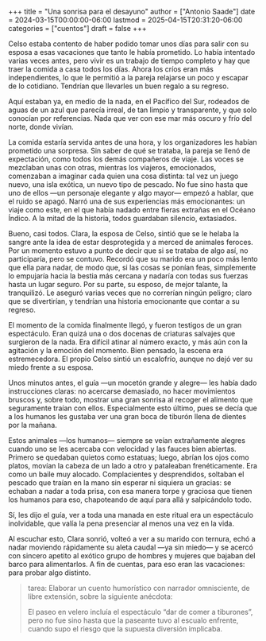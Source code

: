 +++
title = "Una sonrisa para el desayuno"
author = ["Antonio Saade"]
date = 2024-03-15T00:00:00-06:00
lastmod = 2025-04-15T20:31:20-06:00
categories = ["cuentos"]
draft = false
+++

Celso estaba contento de haber podido tomar unos días para salir con su esposa a esas vacaciones que tanto le había prometido. Lo había intentado varias veces antes, pero vivir es un trabajo de tiempo completo y hay que traer la comida a casa todos los días. Ahora los críos eran más independientes, lo que le permitió a la pareja relajarse un poco y escapar de lo cotidiano. Tendrían que llevarles un buen regalo a su regreso.

Aquí estaban ya, en medio de la nada, en el Pacífico del Sur, rodeados de aguas de un azul que parecía irreal, de tan limpio y transparente, y que solo conocían por referencias. Nada que ver con ese mar más oscuro y frío del norte, donde vivían.

La comida estaría servida antes de una hora, y los organizadores les habían prometido una sorpresa. Sin saber de qué se trataba, la pareja se llenó de expectación, como todos los demás compañeros de viaje. Las voces se mezclaban unas con otras, mientras los viajeros, emocionados, comenzaban a imaginar cada quien una cosa distinta: tal vez un juego nuevo, una isla exótica, un nuevo tipo de pescado. No fue sino hasta que uno de ellos —un personaje elegante y algo mayor— empezó a hablar, que el ruido se apagó. Narró una de sus experiencias más emocionantes: un viaje como este, en el que había nadado entre fieras extrañas en el Océano Índico. A la mitad de la historia, todos guardaban silencio, extasiados.

Bueno, casi todos. Clara, la esposa de Celso, sintió que se le helaba la sangre ante la idea de estar desprotegida y a merced de animales feroces. Por un momento estuvo a punto de decir que si se trataba de algo así, no participaría, pero se contuvo. Recordó que su marido era un poco más lento que ella para nadar, de modo que, si las cosas se ponían feas, simplemente lo empujaría hacia la bestia más cercana y nadaría con todas sus fuerzas hasta un lugar seguro. Por su parte, su esposo, de mejor talante, la tranquilizó. Le aseguró varias veces que no correrían ningún peligro; claro que se divertirían, y tendrían una historia emocionante que contar a su regreso.

El momento de la comida finalmente llegó, y fueron testigos de un gran espectáculo. Eran quizá una o dos docenas de criaturas salvajes que surgieron de la nada. Era difícil atinar al número exacto, y más aún con la agitación y la emoción del momento. Bien pensado, la escena era estremecedora. El propio Celso sintió un escalofrío, aunque no dejó ver su miedo frente a su esposa.

Unos minutos antes, el guía —un mocetón grande y alegre— les había dado instrucciones claras: no acercarse demasiado, no hacer movimientos bruscos y, sobre todo, mostrar una gran sonrisa al recoger el alimento que seguramente traían con ellos. Especialmente esto último, pues se decía que a los humanos les gustaba ver una gran boca de tiburón llena de dientes por la mañana.

Estos animales —los humanos— siempre se veían extrañamente alegres cuando uno se les acercaba con velocidad y las fauces bien abiertas. Primero se quedaban quietos como estatuas; luego, abrían los ojos como platos, movían la cabeza de un lado a otro y pataleaban frenéticamente. Era como un baile muy alocado. Complacientes y desprendidos, soltaban el pescado que traían en la mano sin esperar ni siquiera un gracias: se echaban a nadar a toda prisa, con esa manera torpe y graciosa que tienen los humanos para eso, chapoteando de aquí para allá y salpicándolo todo.

Sí, les dijo el guía, ver a toda una manada en este ritual era un espectáculo inolvidable, que valía la pena presenciar al menos una vez en la vida.

Al escuchar esto, Clara sonrió, volteó a ver a su marido con ternura, echó a nadar moviendo rápidamente su aleta caudal —ya sin miedo— y se acercó con sincero apetito al exótico grupo de hombres y mujeres que bajaban del barco para alimentarlos. A fin de cuentas, para eso eran las vacaciones: para probar algo distinto.

> tarea: Elaborar un cuento humorístico con narrador omnisciente, de libre extensión, sobre la siguiente anécdota:
>
> El paseo en velero incluía el espectáculo “dar de comer a tiburones”, pero no fue sino hasta que la paseante tuvo al escualo enfrente, cuando supo el riesgo que la supuesta diversión implicaba.
